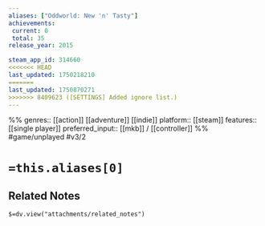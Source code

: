 ```yaml
---
aliases: ["Oddworld: New 'n' Tasty"]
achievements:
 current: 0
 total: 35
release_year: 2015

steam_app_id: 314660
<<<<<<< HEAD
last_updated: 1750218210
=======
last_updated: 1750870271
>>>>>>> 8409623 ([SETTINGS] Added ignore list.)
---
```

%%
genres:: [[action]] [[adventure]] [[indie]]
platform:: [[steam]]
features:: [[single player]]
preferred_input:: [[mkb]] / [[controller]]
%%
#game/unplayed
#v3/2

# `=this.aliases[0]`
## Related Notes
`$=dv.view("attachments/related_notes")`